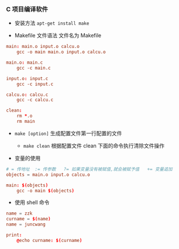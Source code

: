 ### C 项目编译软件
* 安装方法 `apt-get install make`

* Makefile 文件语法 文件名为 Makefile
```conf
main: main.o input.o calcu.o
    gcc -o main main.o input.o calcu.o

main.o: main.c
    gcc -c main.c

input.o: input.c
    gcc -c input.c

calcu.o: calcu.c
    gcc -c calcu.c

clean:
    rm *.o
    rm main
```

* `make [option]` 生成配置文件第一行配置的文件
    * `make clean` 根据配置文件 clean 下面的命令执行清除文件操作

* 变量的使用
```conf
# = 传地址  := 传参数   ?= 如果变量没有被赋值,就会被赋予值   += 变量追加
objects = main.o input.o calcu.o

main: $(objects)
    gcc -o main $(objects)
```

* 使用 shell 命令
```conf
name = zzk
curname = $(name)       
name = juncwang         

print:
    @echo curname: $(curname)
```